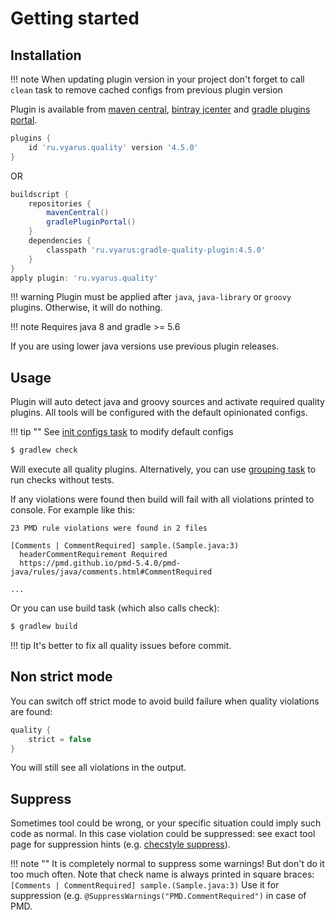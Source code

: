 # Getting started

## Installation

!!! note
    When updating plugin version in your project don't forget to call `clean` task to remove cached configs from previous plugin version

Plugin is available from [maven central](https://maven-badges.herokuapp.com/maven-central/ru.vyarus/gradle-quality-plugin),
[bintray jcenter](https://bintray.com/vyarus/xvik/gradle-quality-plugin/_latestVersion)
and [gradle plugins portal](https://plugins.gradle.org/plugin/ru.vyarus.quality).

```groovy
plugins {
    id 'ru.vyarus.quality' version '4.5.0'
}
```

OR

```groovy
buildscript {
    repositories {
        mavenCentral()
        gradlePluginPortal()
    }
    dependencies {
        classpath 'ru.vyarus:gradle-quality-plugin:4.5.0'
    }
}
apply plugin: 'ru.vyarus.quality'
```

!!! warning
    Plugin must be applied after `java`, `java-library` or `groovy` plugins. Otherwise, it will do nothing.

!!! note
    Requires java 8 and gradle >= 5.6

If you are using lower java versions use previous plugin releases.

## Usage

Plugin will auto detect java and groovy sources and activate required quality plugins.
All tools will be configured with the default opinionated configs.

!!! tip ""
    See [init configs task](task/config.md) to modify default configs 

```bash
$ gradlew check
```

Will execute all quality plugins. Alternatively, you can use [grouping task](task/group.md) to run checks without tests.

If any violations were found then build will fail with all violations printed to console. For example like this:

```
23 PMD rule violations were found in 2 files

[Comments | CommentRequired] sample.(Sample.java:3) 
  headerCommentRequirement Required
  https://pmd.github.io/pmd-5.4.0/pmd-java/rules/java/comments.html#CommentRequired
  
...  
```

Or you can use build task (which also calls check): 

```bash
$ gradlew build
```

!!! tip
    It's better to fix all quality issues before commit.

## Non strict mode

You can switch off strict mode to avoid build failure when quality violations are found:

```groovy
quality {
    strict = false
}
```

You will still see all violations in the output.

## Suppress

Sometimes tool could be wrong, or your specific situation
could imply such code as normal. In this case violation could be suppressed: see exact tool page for suppression hints
(e.g. [checstyle suppress](tool/checkstyle.md#suppress)).

!!! note ""
    It is completely normal to suppress some warnings! But don't do it too much often.
    Note that check name is always printed in square braces:
    ```
    [Comments | CommentRequired] sample.(Sample.java:3)
    ```
    Use it for suppression (e.g. `@SuppressWarnings("PMD.CommentRequired")` in case of PMD.
